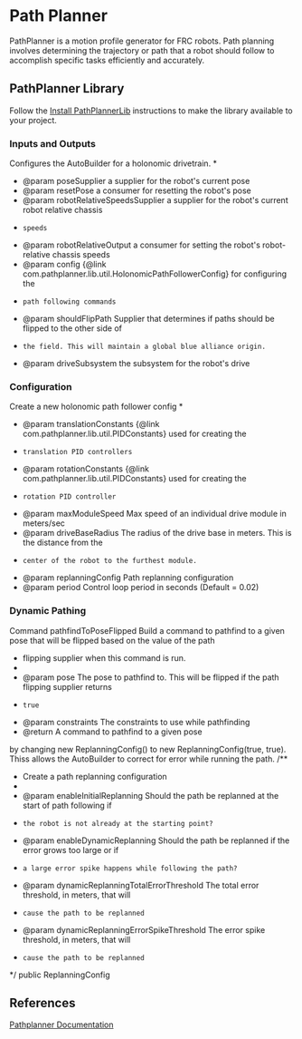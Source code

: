 # Path Planner

PathPlanner is a motion profile generator for FRC robots. Path planning involves determining the trajectory or path that a robot should follow to accomplish specific tasks efficiently and accurately.

## PathPlanner Library
Follow the [Install PathPlannerLib](https://pathplanner.dev/pplib-getting-started.html) instructions to make the library available to your project.

### Inputs and Outputs


Configures the AutoBuilder for a holonomic drivetrain.
   *
   * @param poseSupplier a supplier for the robot's current pose
   * @param resetPose a consumer for resetting the robot's pose
   * @param robotRelativeSpeedsSupplier a supplier for the robot's current robot relative chassis
   *     speeds
   * @param robotRelativeOutput a consumer for setting the robot's robot-relative chassis speeds
   * @param config {@link com.pathplanner.lib.util.HolonomicPathFollowerConfig} for configuring the
   *     path following commands
   * @param shouldFlipPath Supplier that determines if paths should be flipped to the other side of
   *     the field. This will maintain a global blue alliance origin.
   * @param driveSubsystem the subsystem for the robot's drive

### Configuration

Create a new holonomic path follower config
   *
   * @param translationConstants {@link com.pathplanner.lib.util.PIDConstants} used for creating the
   *     translation PID controllers
   * @param rotationConstants {@link com.pathplanner.lib.util.PIDConstants} used for creating the
   *     rotation PID controller
   * @param maxModuleSpeed Max speed of an individual drive module in meters/sec
   * @param driveBaseRadius The radius of the drive base in meters. This is the distance from the
   *     center of the robot to the furthest module.
   * @param replanningConfig Path replanning configuration
   * @param period Control loop period in seconds (Default = 0.02)

### Dynamic Pathing

Command pathfindToPoseFlipped
Build a command to pathfind to a given pose that will be flipped based on the value of the path
   * flipping supplier when this command is run. 
   *
   * @param pose The pose to pathfind to. This will be flipped if the path flipping supplier returns
   *     true
   * @param constraints The constraints to use while pathfinding
   * @return A command to pathfind to a given pose

by changing new ReplanningConfig() to new ReplanningConfig(true, true). Thiss allows the AutoBuilder to correct for error while running the path.
/**
   * Create a path replanning configuration
   *
   * @param enableInitialReplanning Should the path be replanned at the start of path following if
   *     the robot is not already at the starting point?
   * @param enableDynamicReplanning Should the path be replanned if the error grows too large or if
   *     a large error spike happens while following the path?
   * @param dynamicReplanningTotalErrorThreshold The total error threshold, in meters, that will
   *     cause the path to be replanned
   * @param dynamicReplanningErrorSpikeThreshold The error spike threshold, in meters, that will
   *     cause the path to be replanned
   */
  public ReplanningConfig

## References

[Pathplanner Documentation](https://pathplanner.dev/home.html)